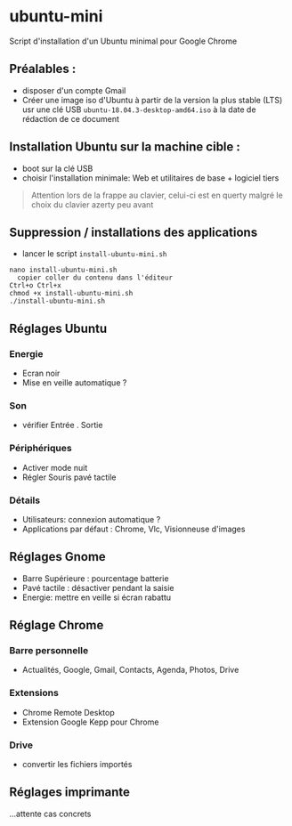 # ubuntu-mini
Script d'installation d'un Ubuntu minimal pour Google Chrome

## Préalables :
- disposer d'un compte Gmail
- Créer une image iso d'Ubuntu à partir de la version la plus stable (LTS) usr une clé USB
  ```ubuntu-18.04.3-desktop-amd64.iso``` à la date de rédaction de ce document

## Installation Ubuntu sur la machine cible :
- boot sur la clé USB
- choisir l'installation minimale: Web et utilitaires de base + logiciel tiers
> Attention lors de la frappe au clavier, celui-ci est en querty malgré le choix du clavier azerty peu avant

## Suppression / installations des applications
- lancer le script ```install-ubuntu-mini.sh```
```
nano install-ubuntu-mini.sh
  copier coller du contenu dans l'éditeur
Ctrl+o Ctrl+x
chmod +x install-ubuntu-mini.sh
./install-ubuntu-mini.sh
```

## Réglages Ubuntu
### Energie
- Ecran noir
- Mise en veille automatique ?
### Son
- vérifier Entrée . Sortie
### Périphériques
- Activer mode nuit
- Régler Souris pavé tactile
### Détails
- Utilisateurs: connexion automatique ?
- Applications par défaut : Chrome, Vlc, Visionneuse d'images

## Réglages Gnome
- Barre Supérieure : pourcentage batterie
- Pavé tactile : désactiver pendant la saisie
- Energie: mettre en veille si écran rabattu

## Réglage Chrome
### Barre personnelle
- Actualités, Google, Gmail, Contacts, Agenda, Photos, Drive
### Extensions
- Chrome Remote Desktop
- Extension Google Kepp pour Chrome
### Drive
- convertir les fichiers importés

## Réglages imprimante
...attente cas concrets



